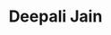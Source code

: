 ---
layout: home
title: "Deepali Jain"
tags: [blog, programming, machine learning, data science, iit roorkee, sdslabs]
image:
  feature: cover.jpg
---
